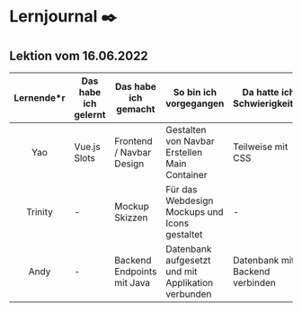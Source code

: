 # Lernjournal ✒️

## Lektion vom 16.06.2022
| Lernende*r | Das habe ich gelernt | Das habe ich gemacht | So bin ich vorgegangen | Da hatte ich Schwierigkeiten | Das hat mir geholfen
|:-----:|-----|-----|-----|-----|-----|
| Yao | Vue.js Slots |  Frontend / Navbar Design |  Gestalten von Navbar Erstellen Main Container | Teilweise mit CSS | Internet / Stack Overflow
| Trinity | - | Mockup Skizzen | Für das Webdesign Mockups und Icons gestaltet | - | Andere Gruppenmitglieder
| Andy | - | Backend Endpoints mit Java | Datenbank aufgesetzt und mit Applikation verbunden | Datenbank mit Backend verbinden | Internet / Gegenseitige Hilfe 